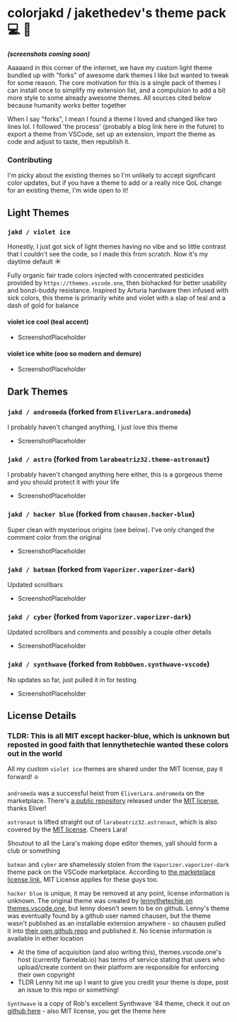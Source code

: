# colorjakd / jakethedev's theme pack :computer: :rainbow:

***(screenshots coming soon)***

Aaaaand in this corner of the internet, we have my custom light theme bundled up with "forks" of awesome dark themes I like but wanted to tweak for some reason. The core motivation for this is a single pack of themes I can install once to simplify my extension list, and a compulsion to add a bit more style to some already awesome themes. All sources cited below because humanity works better together

When I say "forks", I mean I found a theme I loved and changed like two lines lol. I followed 'the process' (probably a blog link here in the future) to export a theme from VSCode, set up an extension, import the theme as code and adjust to taste, then republish it.

### Contributing
I'm picky about the existing themes so I'm unlikely to accept significant color updates, but if you have a theme to add or a really nice QoL change for an existing theme, I'm wide open to it!

## Light Themes

### `jakd / violet ice`

Honestly, I just got sick of light themes having no vibe and so little contrast that I couldn't see the code, so I made this from scratch. Now it's my daytime default :sunny:

Fully organic fair trade colors injected with concentrated pesticides provided by `https://themes.vscode.one`, then biohacked for better usability and bonzi-buddy resistance. Inspired by Arturia hardware then infused with sick colors, this theme is primarily white and violet with a slap of teal and a dash of gold for balance

#### violet ice cool (teal accent)

- ScreenshotPlaceholder

#### violet ice white (ooo so modern and demure)

- ScreenshotPlaceholder

## Dark Themes

### `jakd / andromeda` (forked from `EliverLara.andromeda`)

I probably haven't changed anything, I just love this theme

- ScreenshotPlaceholder

### `jakd / astro` (forked from `larabeatriz32.theme-astronaut`)

I probably haven't changed anything here either, this is a gorgeous theme and you should protect it with your life

- ScreenshotPlaceholder

### `jakd / hacker blue` (forked from `chausen.hacker-blue`)

Super clean with mysterious origins (see below). I've only changed the comment color from the original

- ScreenshotPlaceholder

### `jakd / batman` (forked from `Vaporizer.vaporizer-dark`)

Updated scrollbars

- ScreenshotPlaceholder

### `jakd / cyber` (forked from `Vaporizer.vaporizer-dark`)

Updated scrollbars and comments and possibly a couple other details

- ScreenshotPlaceholder

### `jakd / synthwave` (forked from `RobbOwen.synthwave-vscode`)

No updates so far, just pulled it in for testing

- ScreenshotPlaceholder

## License Details

### TLDR: This is all MIT except hacker-blue, which is unknown but reposted in good faith that lennythetechie wanted these colors out in the world

All my custom `violet ice` themes are shared under the MIT license, pay it forward! :sparkle:

`andromeda` was a successful heist from `EliverLara.andromeda` on the marketplace. There's [a public repository](https://github.com/EliverLara/Andromeda) released under the [MIT license](https://github.com/EliverLara/Andromeda/blob/master/LICENSE.md), thanks Eliver!

`astronaut` is lifted straight out of `larabeatriz32.astronaut`, which is also covered by the [MIT license](https://github.com/EliverLara/Andromeda/blob/master/LICENSE.md). Cheers Lara!

Shoutout to all the Lara's making dope editor themes, yall should form a club or something

`batman` and `cyber` are shamelessly stolen from the `Vaporizer.vaporizer-dark` theme pack on the VSCode marketplace. According to [the marketplace license link](https://marketplace.visualstudio.com/items/Vaporizer.vaporizer-dark/license), MIT License applies for these guys too. 

`hacker blue` is unique, it may be removed at any point, license information is unknown. The original theme was created by [lennythetechie on themes.vscode.one](https://themes.vscode.one/theme/lennythetechie/o8CSDFWb), but lenny doesn't seem to be on github. Lenny's theme was eventually found by a github user named chausen, but the theme wasn't published as an installable extension anywhere - so chausen pulled it into [their own github repo](https://github.com/chausen/hacker-blue) and published it. No license information is available in either location
- At the time of acquisition (and also writing this), themes.vscode.one's host (currently flamelab.io) has terms of service stating that users who upload/create content on their platform are responsible for enforcing their own copyright
- TLDR Lenny hit me up I want to give you credit your theme is dope, post an issue to this repo or something!

`Synthwave` is a copy of Rob's excellent Synthwave '84 theme, check it out on [github here](https://github.com/robb0wen/synthwave-vscode) - also MIT license, you get the theme here


